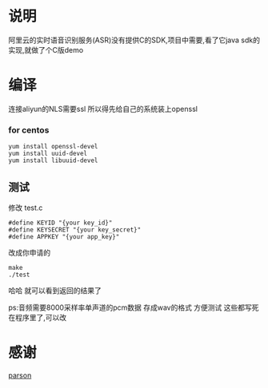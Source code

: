 # 说明

阿里云的实时语音识别服务(ASR)没有提供C的SDK,项目中需要,看了它java sdk的实现,就做了个C版demo

#  编译

连接aliyun的NLS需要ssl 所以得先给自己的系统装上openssl

### for centos 

```
yum install openssl-devel
yum install uuid-devel
yum install libuuid-devel
```


## 测试

修改 test.c 

~~~
#define KEYID "{your key_id}"
#define KEYSECRET "{your key_secret}"
#define APPKEY "{your app_key}"

~~~

改成你申请的

~~~
make
./test
~~~
哈哈 就可以看到返回的结果了

ps:音频需要8000采样率单声道的pcm数据 存成wav的格式 方便测试 这些都写死在程序里了,可以改

# 感谢

[parson](https://github.com/kgabis/parson)


